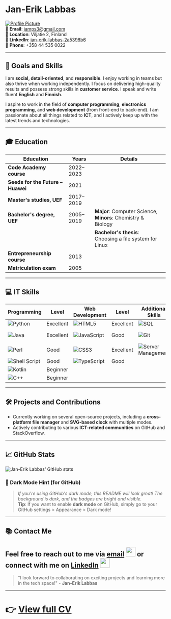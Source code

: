 # Jan-Erik Labbas

[![Profile Picture](https://github.com/jamps3/cv/blob/main/cv-profile.png)](https://github.com/jamps3)  
📧 **Email**: [jamps3@gmail.com](mailto:jamps3@gmail.com)  
📍 **Location**: Viljatie 2, Finland  
🔗 **LinkedIn**: [jan-erik-labbas-2a5398b6](https://www.linkedin.com/in/jan-erik-labbas-2a5398b6/)  
📱 **Phone**: +358 44 535 0022  

---

## 🎯 Goals and Skills

I am **social, detail-oriented**, and **responsible**. I enjoy working in teams but also thrive when working independently. I focus on delivering high-quality results and possess strong skills in **customer service**. I speak and write fluent **English** and **Finnish**.

I aspire to work in the field of **computer programming**, **electronics programming**, and **web development** (from front-end to back-end). I am passionate about all things related to **ICT**, and I actively keep up with the latest trends and technologies.

---

## 🎓 Education

| **Education** | **Years**      | **Details** |
|---------------|----------------|-------------|
| **Code Academy course** | 2022–2023 | |
| **Seeds for the Future – Huawei** | 2021 | |
| **Master's studies, UEF** | 2017–2019 | |
| **Bachelor's degree, UEF** | 2005–2019 | **Major**: Computer Science, **Minors**: Chemistry & Biology |
| | | **Bachelor's thesis**: Choosing a file system for Linux |
| **Entrepreneurship course** | 2013 | |
| **Matriculation exam** | 2005 | |

---

## 💻 IT Skills

| **Programming** | **Level** | **Web Development** | **Level** | **Additional Skills** | **Level** | **Frameworks** | **Level** | **OSs** |
|-----------------|-----------|---------------------|-----------|-----------------------|-----------|----------------|-----------|---------|
| ![Python](https://img.shields.io/badge/Python-3776AB?style=for-the-badge&logo=python&logoColor=white) | Excellent | ![HTML5](https://img.shields.io/badge/HTML5-E34F26?style=for-the-badge&logo=html5&logoColor=white) | Excellent | ![SQL](https://img.shields.io/badge/SQL-003B57?style=for-the-badge&logo=postgresql&logoColor=white) | Excellent | ![Django](https://img.shields.io/badge/Django-092E20?style=for-the-badge&logo=django&logoColor=white) | Beginner | ![Linux](https://img.shields.io/badge/Linux-FCC624?style=for-the-badge&logo=linux&logoColor=black) |
| ![Java](https://img.shields.io/badge/Java-ED8B00?style=for-the-badge&logo=java&logoColor=white) | Excellent | ![JavaScript](https://img.shields.io/badge/JavaScript-F7DF1E?style=for-the-badge&logo=javascript&logoColor=black) | Good | ![Git](https://img.shields.io/badge/Git-F05032?style=for-the-badge&logo=git&logoColor=white) | Good | ![Vue.js](https://img.shields.io/badge/Vue.js-4FC08D?style=for-the-badge&logo=vue.js&logoColor=white) | Beginner | ![Windows](https://img.shields.io/badge/Windows-0078D6?style=for-the-badge&logo=windows&logoColor=white) |
| ![Perl](https://img.shields.io/badge/Perl-39457E?style=for-the-badge&logo=perl&logoColor=white) | Good | ![CSS3](https://img.shields.io/badge/CSS3-1572B6?style=for-the-badge&logo=css3&logoColor=white) | Excellent | ![Server Management](https://img.shields.io/badge/Server_Management-555555?style=for-the-badge&logo=server&logoColor=white) | Excellent | ![Android](https://img.shields.io/badge/Android-3DDC84?style=for-the-badge&logo=android&logoColor=white) | Beginner | ![Android](https://img.shields.io/badge/Android-3DDC84?style=for-the-badge&logo=android&logoColor=white) |
| ![Shell Script](https://img.shields.io/badge/Bash-4EAA25?style=for-the-badge&logo=gnu-bash&logoColor=white) | Good | ![TypeScript](https://img.shields.io/badge/TypeScript-3178C6?style=for-the-badge&logo=typescript&logoColor=white) | Good |  |  |  |  |  |
| ![Kotlin](https://img.shields.io/badge/Kotlin-0095D5?style=for-the-badge&logo=kotlin&logoColor=white) | Beginner |  |  |  |  |  |  |  |
| ![C++](https://img.shields.io/badge/C++-00599C?style=for-the-badge&logo=c%2B%2B&logoColor=white) | Beginner |  |  |  |  |  |  |  |


---

## 🛠️ Projects and Contributions

- Currently working on several open-source projects, including a **cross-platform file manager** and **SVG-based clock** with multiple modes.
- Actively contributing to various **ICT-related communities** on GitHub and StackOverflow.

---


## 📈 GitHub Stats

![Jan-Erik Labbas' GitHub stats](https://github-readme-stats.vercel.app/api?username=jamps3&show_icons=true&hide_title=true&count_private=true&hide=prs&theme=radical)

### 🌙 Dark Mode Hint (for GitHub)
> *If you're using GitHub's dark mode, this README will look great! The background is dark, and the badges are bright and visible.*  
> **Tip**: If you want to enable **dark mode** on GitHub, simply go to your GitHub settings > Appearance > Dark mode!

---

## 📚 Contact Me

Feel free to reach out to me via [email](mailto:jamps3@gmail.com) [<img src="https://github.com/jamps3/cv/blob/main/img/1200px-Gmail.webp" width="30px">](mailto:jamps3@gmail.com) or connect with me on [LinkedIn](https://www.linkedin.com/in/jan-erik-labbas-2a5398b6/)
<a href="https://www.linkedin.com/in/jan-erik-labbas-2a5398b6/"><img src="https://github.com/jamps3/cv/blob/main/img/LinkedIn.ico" width="30px"></a>
---

> "I look forward to collaborating on exciting projects and learning more in the tech space!" - **Jan-Erik Labbas**

---


# 👉 [View full CV](https://yourusername.github.io/yourrepo/cv.html)

